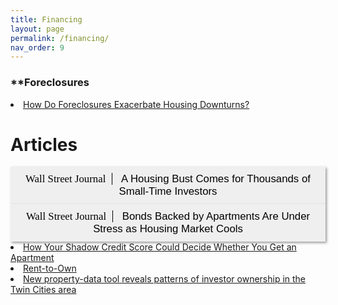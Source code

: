 ```yaml
---
title: Financing
layout: page
permalink: /financing/
nav_order: 9
---
```


<style>
  button {
    font-size: 1.2em;
    padding: 10px 20px;
    border: none; /* Remove the border */
    box-shadow: 2px 2px 4px rgba(0,0,0,0.4);
  }

.wsj {
  font-family: Georgia, "Times New Roman", Times, serif;
  font-weight: normal;
  font-style: normal;
  margin-right: 10px; /* Add some right margin */
  cursor: pointer; /* Show hand cursor on hover */
}

  
  .title {
    border-left: 1px solid black;
    padding-left: 10px;
  }

    h1 {
    font-weight: bold;
  }
</style>

### **Foreclosures

<li>
<a href="https://ideas.repec.org/p/nbr/nberwo/26216.html">How Do Foreclosures Exacerbate Housing Downturns? </a>
</li>


<h1> Articles </h1>
<a href="https://www.wsj.com/articles/a-housing-bust-comes-for-thousands-of-small-time-investors-3934beb3?mod=hp_lead_pos7" target="_blank">
  <button><span class="wsj">Wall Street Journal</span><span class="title"> A Housing Bust Comes for Thousands of Small-Time Investors</span></button>
</a>
 

<a href="https://www.wsj.com/articles/bonds-backed-by-apartments-are-under-stress-as-housing-market-cools-9717d617?mod=article_inline" target="_blank">
  <button><span class="wsj">Wall Street Journal</span><span class="title"> Bonds Backed by Apartments Are Under Stress as Housing Market Cools</span></button>
</a>
 


<li><a href="https://www.propublica.org/article/how-your-shadow-credit-score-could-decide-whether-you-get-an-apartment">How Your Shadow Credit Score Could Decide Whether You Get an Apartment</a></li>

<li><a href="https://www.insider.com/home-partners-rent-to-own-low-success-rate-2023-5">Rent-to-Own</a></li>

<li><a href="https://www.minneapolisfed.org/article/2021/new-property-data-tool-reveals-patterns-of-investor-ownership-in-the-twin-cities-area">New property-data tool reveals patterns of investor ownership in the Twin Cities area</a></li>






